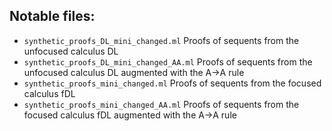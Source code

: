 ## Notable files:

* `synthetic_proofs_DL_mini_changed.ml` Proofs of sequents from the unfocused calculus DL
* `synthetic_proofs_DL_mini_changed_AA.ml` Proofs of sequents from the unfocused calculus DL augmented with the A→A rule
* `synthetic_proofs_mini_changed.ml` Proofs of sequents from the focused calculus fDL
* `synthetic_proofs_mini_changed_AA.ml` Proofs of sequents from the focused calculus fDL augmented with the A→A rule
